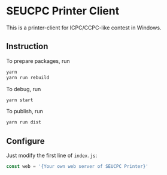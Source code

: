 # SEUCPC Printer Client

This is a printer-client for ICPC/CCPC-like contest in Windows.

## Instruction

To prepare packages, run

```bash
yarn
yarn run rebuild
```

To debug, run

```bash
yarn start
```

To publish, run

```bash
yarn run dist
```

## Configure

Just modify the first line of `index.js`:

```javascript
const web = '{Your own web server of SEUCPC Printer}'
```
